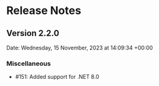 # Release Notes

## Version 2.2.0

Date: Wednesday, 15 November, 2023 at 14:09:34 +00:00

### Miscellaneous

- #151: Added support for .NET 8.0

